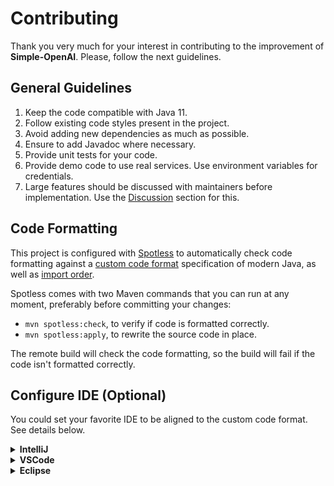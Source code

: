 # Contributing
Thank you very much for your interest in contributing to the improvement of **Simple-OpenAI**. Please, follow the next guidelines.

## General Guidelines
1. Keep the code compatible with Java 11.
1. Follow existing code styles present in the project.
1. Avoid adding new dependencies as much as possible.
1. Ensure to add Javadoc where necessary.
1. Provide unit tests for your code.
1. Provide demo code to use real services. Use environment variables for credentials.
1. Large features should be discussed with maintainers before implementation. Use the [Discussion](https://github.com/sashirestela/simple-openai/discussions) section for this.

## Code Formatting
This project is configured with [Spotless](https://github.com/diffplug/spotless/tree/main/plugin-maven) to automatically check code formatting against a [custom code format](codestyle/spotless_java_eclipseformat.xml) specification of modern Java, as well as [import order](codestyle/spotless_java.importorder).

Spotless comes with two Maven commands that you can run at any moment, preferably before committing your changes:

- `mvn spotless:check`, to verify if code is formatted correctly.
- `mvn spotless:apply`, to rewrite the source code in place.

The remote build will check the code formatting, so the build will fail if the code isn't formatted correctly.


## Configure IDE (Optional)
You could set your favorite IDE to be aligned to the custom code format. See details below.

<details>

<summary><b>IntelliJ</b></summary>

1. Import the custom code format:

<img src="media/intellij/set_format_intellij_1.png" width="788">

2. Select the file on _codestyle/spotless_java_eclipseformat.xml_:

<img src="media/intellij/set_format_intellij_2.png" width="372">

<img src="media/intellij/set_format_intellij_3.png" width="214">

3. In the _Imports_ section, change the values as in the image:

<img src="media/intellij/set_imports_intellij_1.png" width="788">

4. At the bottom part in the _Imports_ section, change the _import statement order_ as in the image:

<img src="media/intellij/set_imports_intellij_2.png" width="583">

<img src="media/intellij/set_imports_intellij_3.png" width="583">

</details>

<details>

<summary><b>VSCode</b></summary>

1. Install the extension _Language Support for Java by Red Hat_:

<img src="media/vscode/install_extension_vscode.png" width="511">

2. Set the custom code format using the value _codestyle/spotless_java_eclipseformat.xml_:

<img src="media/vscode/set_format_vscode.png" width="673">

3. Configure the _Import Order_ by clicking in the link:

<img src="media/vscode/set_imports_vscode_1.png" width="673">

4. Set the _import statement order_ as in the image:

<img src="media/vscode/set_imports_vscode_2.png" width="513">

</details>

<details>

<summary><b>Eclipse</b></summary>

1. Import the custom code format:

<img src="media/eclipse/set_format_eclipse_1.png" width="668">

2. Select the file on _codestyle/spotless_java_eclipseformat.xml_:

<img src="media/eclipse/set_format_eclipse_2.png" width="584">

<img src="media/eclipse/set_format_eclipse_3.png" width="668">

3. Import the custom import statement order:

<img src="media/eclipse/set_imports_eclipse_1.png" width="668">

4. Select the file on _codestyle/spotless_java.importorder_:

<img src="media/eclipse/set_imports_eclipse_2.png" width="584">

5. In the _Organize Imports_ section, make sure you see the values as in the image:

<img src="media/eclipse/set_imports_eclipse_3.png" width="510">

</details>
